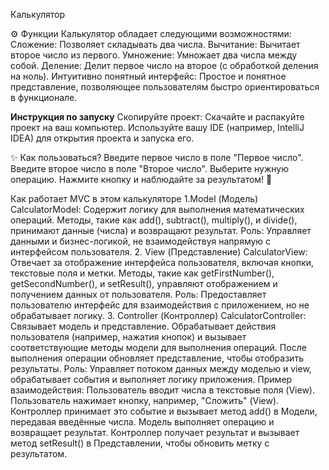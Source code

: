 Калькулятор

⚙️ Функции
Калькулятор обладает следующими возможностями:
Сложение: Позволяет складывать два числа.
Вычитание: Вычитает второе число из первого.
Умножение: Умножает два числа между собой.
Деление: Делит первое число на второе (с обработкой деления на ноль).
Интуитивно понятный интерфейс: Простое и понятное представление, позволяющее пользователям быстро ориентироваться в функционале.

**Инструкция по запуску**
Скопируйте проект:
Скачайте и распакуйте проект на ваш компьютер.
Используйте вашу IDE (например, IntelliJ IDEA) для открытия проекта и запуска его.




✨ Как пользоваться?
Введите первое число в поле "Первое число".
Введите второе число в поле "Второе число".
Выберите нужную операцию.
Нажмите кнопку и наблюдайте за результатом! 🎊

Как работает MVC в этом калькуляторе
1.Model (Модель)
CalculatorModel:
Содержит логику для выполнения математических операций.
Методы, такие как add(), subtract(), multiply(), и divide(), принимают данные (числа) и возвращают результат.
Роль: Управляет данными и бизнес-логикой, не взаимодействуя напрямую с интерфейсом пользователя.
2. View (Представление)
CalculatorView:
Отвечает за отображение интерфейса пользователя, включая кнопки, текстовые поля и метки.
Методы, такие как getFirstNumber(), getSecondNumber(), и setResult(), управляют отображением и получением данных от пользователя.
Роль: Предоставляет пользователю интерфейс для взаимодействия с приложением, но не обрабатывает логику.
3. Controller (Контроллер)
CalculatorController:
Связывает модель и представление.
Обрабатывает действия пользователя (например, нажатия кнопок) и вызывает соответствующие методы модели для выполнения операций.
После выполнения операции обновляет представление, чтобы отобразить результаты.
Роль: Управляет потоком данных между моделью и view, обрабатывает события и выполняет логику приложения.
Пример взаимодействия:
Пользователь вводит числа в текстовые поля (View).
Пользователь нажимает кнопку, например, "Сложить" (View).
Контроллер принимает это событие и вызывает метод add() в Модели, передавая введённые числа.
Модель выполняет операцию и возвращает результат.
Контроллер получает результат и вызывает метод setResult() в Представлении, чтобы обновить метку с результатом.
